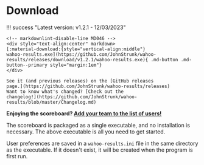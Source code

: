 # Download

!!! success "Latest version: v1.2.1 - 12/03/2023"

    <!-- markdownlint-disable-line MD046 -->
    <div style="text-align:center" markdown>
    [:material-download:{style="vertical-align:middle"}
    wahoo-results.exe](https://github.com/JohnStrunk/wahoo-results/releases/download/v1.2.1/wahoo-results.exe){ .md-button .md-button--primary style="margin:1em"}
    </div>

    See it (and previous releases) on the [GitHub releases
    page.](https://github.com/JohnStrunk/wahoo-results/releases)  
    Want to know what's changed? [Check out the
    changelog!](https://github.com/JohnStrunk/wahoo-results/blob/master/Changelog.md)

**Enjoying the scoreboard? [Add your team to the list of users!](in-action.md)**

The scoreboard is packaged as a single executable, and no installation is
necessary. The above executable is all you need to get started.

User preferences are saved in a `wahoo-results.ini` file in the same directory
as the executable. If it doesn't exist, it will be created when the program is
first run.
